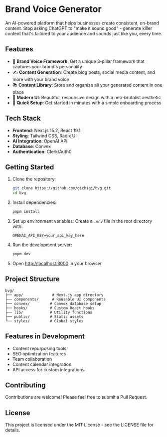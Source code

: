 # Brand Voice Generator

An AI-powered platform that helps businesses create consistent, on-brand content. Stop asking ChatGPT to "make it sound good" - generate killer content that's tailored to your audience and sounds just like you, every time.

## Features

- 🎯 **Brand Voice Framework**: Get a unique 3-pillar framework that captures your brand's personality
- ✍️ **Content Generation**: Create blog posts, social media content, and more with your brand voice
- 📚 **Content Library**: Store and organize all your generated content in one place
- 🎨 **Modern UI**: Beautiful, responsive design with a neo-brutalist aesthetic
- 🚀 **Quick Setup**: Get started in minutes with a simple onboarding process

## Tech Stack

- **Frontend**: Next.js 15.2, React 19.1
- **Styling**: Tailwind CSS, Radix UI
- **AI Integration**: OpenAI API
- **Database**: Convex
- **Authentication**: Clerk/Auth0

## Getting Started

1. Clone the repository:
   ```bash
   git clone https://github.com/gichigi/bvg.git
   cd bvg
   ```

2. Install dependencies:
   ```bash
   pnpm install
   ```

3. Set up environment variables:
   Create a `.env` file in the root directory with:
   ```
   OPENAI_API_KEY=your_api_key_here
   ```

4. Run the development server:
   ```bash
   pnpm dev
   ```

5. Open [http://localhost:3000](http://localhost:3000) in your browser

## Project Structure

```
bvg/
├── app/             # Next.js app directory
├── components/      # Reusable UI components
├── convex/         # Convex database setup
├── hooks/          # Custom React hooks
├── lib/            # Utility functions
├── public/         # Static assets
└── styles/         # Global styles
```

## Features in Development

- Content repurposing tools
- SEO optimization features
- Team collaboration
- Content calendar integration
- API access for custom integrations

## Contributing

Contributions are welcome! Please feel free to submit a Pull Request.

## License

This project is licensed under the MIT License - see the LICENSE file for details. 